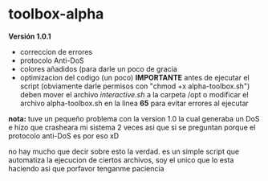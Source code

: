# toolbox-alpha
**Versión 1.0.1**
- correccion de errores
- protocolo Anti-DoS
- colores añadidos (para darle un poco de gracia
- optimizacion del codigo (un poco)
**IMPORTANTE**
  antes de ejecutar el script (obviamente darle permisos con "chmod +x alpha-toolbox.sh")
  deben mover el archivo *interactive.sh* a la carpeta /opt o modificar el archivo alpha-toolbox.sh
  en la linea **65** para evitar errores al ejecutar

**nota:** tuve un pequeño problema con la version 1.0 la cual generaba un DoS e hizo que crasheara mi sistema 2 veces
asi que si se preguntan porque el protocolo anti-DoS es por eso xD

no hay mucho que decir sobre esto la verdad.
es un simple script que automatiza la ejecucion de ciertos archivos, soy el unico que lo esta haciendo asi que porfavor tenganme paciencia
